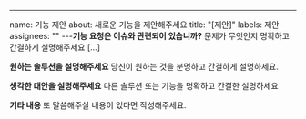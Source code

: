 ---

name: 기능 제안
about: 새로운 기능을 제안해주세요
title: "[제안]"
labels: 제안
assignees: ""
---**기능 요청은 이슈와 관련되어 있습니까?**
문제가 무엇인지 명확하고 간결하게 설명해주세요 [...]

**원하는 솔루션을 설명해주세요**
당신이 원하는 것을 분명하고 간결하게 설명하세요.

**생각한 대안을 설명해주세요**
다른 솔루션 또는 기능을 명확하고 간결한 설명하세요

**기타 내용**
또 말씀해주실 내용이 있다면 작성해주세요.
